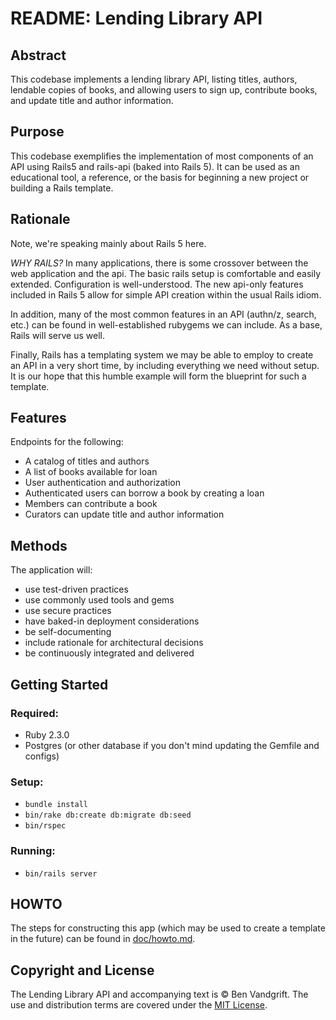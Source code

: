 # README: Lending Library API

## Abstract

This codebase implements a lending library API, listing titles, authors,
lendable copies of books, and allowing users to sign up, contribute books,
and update title and author information.

## Purpose

This codebase exemplifies the implementation of most components of an
API using Rails5 and rails-api (baked into Rails 5). It can be used 
as an educational tool, a reference, or the basis for beginning a new 
project or building a Rails template.

## Rationale

Note, we're speaking mainly about Rails 5 here.

_WHY RAILS?_ In many applications, there is some crossover between
the web application and the api. The basic rails setup is comfortable
and easily extended. Configuration is well-understood. The new api-only
features included in Rails 5 allow for simple API creation within the
usual Rails idiom.

In addition, many of the most common features in an API (authn/z, search,
etc.) can be found in well-established rubygems we can include. As a base,
Rails will serve us well.

Finally, Rails has a templating system we may be able to employ to
create an API in a very short time, by including everything we need
without setup. It is our hope that this humble example will form the
blueprint for such a template.

## Features

Endpoints for the following:

* A catalog of titles and authors
* A list of books available for loan
* User authentication and authorization
* Authenticated users can borrow a book by creating a loan
* Members can contribute a book
* Curators can update title and author information

## Methods

The application will:

* use test-driven practices
* use commonly used tools and gems
* use secure practices
* have baked-in deployment considerations
* be self-documenting
* include rationale for architectural decisions
* be continuously integrated and delivered

## Getting Started

### Required:

* Ruby 2.3.0
* Postgres (or other database if you don't mind updating the Gemfile and
  configs)

### Setup:

* `bundle install`
* `bin/rake db:create db:migrate db:seed`
* `bin/rspec`

### Running:

* `bin/rails server`

## HOWTO

The steps for constructing this app (which may be used to create a
template in the future) can be found in [doc/howto.md](doc/howto.md).

## Copyright and License

The Lending Library API and accompanying text is &copy; Ben Vandgrift. The use
and distribution terms are covered under the [MIT License](http://www.opensource.org/licenses/MIT).
